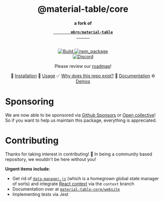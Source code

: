 <div align="center">
  <!-- Title -->
  <h1>@material-table/core</h1>
  <!-- Subtitle : a fork of mbrn/material-table -->
  <h4>
    a fork of 
    <code>
      <a 
        target="_blank" 
        rel="noopener noreferrer"
        href="https://material-table.com"
      >
        mbrn/material-table
      </a>
    </code>
  </h4>
  <!-- * Badges * -->
  <p>
    <section>
      <!-- build status -->
      <a href="https://github.com/material-table-core/core/actions?query=workflow%3ABuild">
        <img 
          title="Build" 
          src="https://github.com/material-table-core/core/workflows/Build/badge.svg?branch=master"
        >
      </a>
      <!-- publish status -->
      <!--
      <a href="https://github.com/material-table-core/core/actions?query=workflow%3APublish">
        <img 
          title="Publish" 
          src="https://github.com/material-table-core/core/workflows/Publish/badge.svg"
        >
      </a>
      -->
      <!-- npm package -->
      <a href="https://www.npmjs.com/package/@material-table/core">
        <img 
          title="npm_package" 
          src="https://badge.fury.io/js/%40material-table%2Fcore.svg"
        >
      </a>
    </section>
    <section>
      <!-- discord -->
      <a href="https://discord.gg/uMr8pKDu8n">
        <img 
           alt="Discord" 
           src="https://img.shields.io/discord/796859493412765697?label=discord"
         >
      </a>    
    </section>
  </p> 
  <!-- ^^^ end badges ^^ -->
  
  Please review our [roadmap](https://github.com/material-table-core/core/wiki/Roadmap)!
  
💾 [Installation]( https://davidlemayian.github.io/material-table-core-website/docs/#installation) 🎉 [Usage]( https://material-table-core.github.io//docs/#basic-usage) 
✅ [Why does this repo exist?](https://davidlemayian.github.io/material-table-core-website/docs/about) 🚧 [Documentation](https://material-table-core.github.io/docs) ⚙️ [Demos](https://material-table-core.github.io/demos/)
</div>

# Sponsoring

We are now able to be sponsored via [Github Sponsors](https://github.com/sponsors/material-table-core?o=esb) or [Open collective](https://opencollective.com/material-table-core)!
So if you want to help us maintain this package, everything is appreciated.

# Contributing

Thanks for taking interest in contributing! :rocket: In being a community based repository, we wouldn't be here without you!

**Urgent items include**:

- Get rid of [`data-manager.js`](https://github.com/material-table-core/core/blob/master/src/utils/data-manager.js) (which is a homegrown global state manager of sorts) and integrate [React context](https://github.com/material-table-core/core/tree/context/src/store) via the `context` branch
- Documentation over at [`material-table-core/website`](https://github.com/material-table-core/website)
- Implementing tests via Jest
